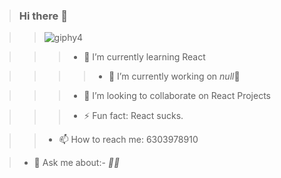 >### Hi there 👋

<p align="center">

>>![giphy4](https://user-images.githubusercontent.com/42185028/97043264-d1d78080-158f-11eb-9616-4ddea3ba5fdb.gif)
</p>

>>>- 🌱 I’m currently learning React

>>>>- 🔭 I’m currently working on *null*🥱

>>>- 👯 I’m looking to collaborate on React Projects

>>>- ⚡ Fun fact: React sucks.

>>- 📫 How to reach me: 6303978910

>- 💬 Ask me about:- *🤷‍♂️*


<!--
**sk-ismail/sk-ismail** is a ✨ _special_ ✨ repository because its `README.md` (this file) appears on your GitHub profile.

Here are some ideas to get you started:




- 🤔 I’m looking for help with ...


- 😄 Pronouns: ...

-->

